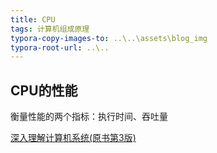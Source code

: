 ```yaml
---
title: CPU
tags: 计算机组成原理
typora-copy-images-to: ..\..\assets\blog_img
typora-root-url: ..\..
---
```


## CPU的性能

衡量性能的两个指标：执行时间、吞吐量

[深入理解计算机系统(原书第3版)](https://github.com/bigbugbean/bigbugbean.github.io/blob/main/pdf/%E6%B7%B1%E5%85%A5%E7%90%86%E8%A7%A3%E8%AE%A1%E7%AE%97%E6%9C%BA%E7%B3%BB%E7%BB%9F(%E5%8E%9F%E4%B9%A6%E7%AC%AC3%E7%89%88).pdf)